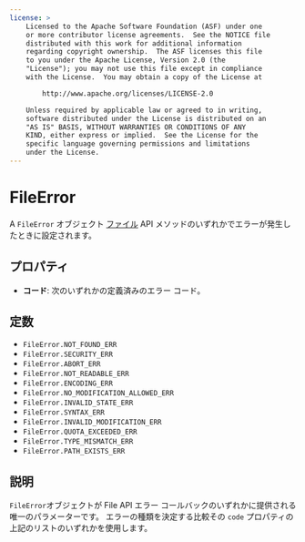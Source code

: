 ```yaml
---
license: >
    Licensed to the Apache Software Foundation (ASF) under one
    or more contributor license agreements.  See the NOTICE file
    distributed with this work for additional information
    regarding copyright ownership.  The ASF licenses this file
    to you under the Apache License, Version 2.0 (the
    "License"); you may not use this file except in compliance
    with the License.  You may obtain a copy of the License at

        http://www.apache.org/licenses/LICENSE-2.0

    Unless required by applicable law or agreed to in writing,
    software distributed under the License is distributed on an
    "AS IS" BASIS, WITHOUT WARRANTIES OR CONDITIONS OF ANY
    KIND, either express or implied.  See the License for the
    specific language governing permissions and limitations
    under the License.
---
```


# FileError

A `FileError` オブジェクト <a href="../fileobj/fileobj.html">ファイル</a> API メソッドのいずれかでエラーが発生したときに設定されます。

## プロパティ

*   **コード**: 次のいずれかの定義済みのエラー コード。

## 定数

*   `FileError.NOT_FOUND_ERR`
*   `FileError.SECURITY_ERR`
*   `FileError.ABORT_ERR`
*   `FileError.NOT_READABLE_ERR`
*   `FileError.ENCODING_ERR`
*   `FileError.NO_MODIFICATION_ALLOWED_ERR`
*   `FileError.INVALID_STATE_ERR`
*   `FileError.SYNTAX_ERR`
*   `FileError.INVALID_MODIFICATION_ERR`
*   `FileError.QUOTA_EXCEEDED_ERR`
*   `FileError.TYPE_MISMATCH_ERR`
*   `FileError.PATH_EXISTS_ERR`

## 説明

`FileError`オブジェクトが File API エラー コールバックのいずれかに提供される唯一のパラメーターです。 エラーの種類を決定する比較その `code` プロパティの上記のリストのいずれかを使用します。